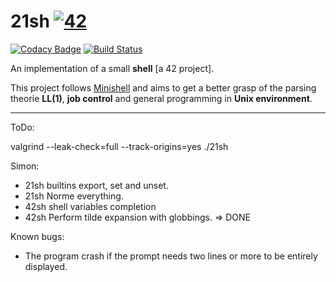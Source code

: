 # 21sh [![42](https://i.imgur.com/9NXfcit.jpg)](i.imgur.com/9NXfcit.jpg)

[![Codacy Badge](https://api.codacy.com/project/badge/Grade/e1478850d3fe4d5e98656784d25de438)](https://www.codacy.com/manual/antoinepaulbarthelemy/21sh?utm_source=github.com&amp;utm_medium=referral&amp;utm_content=Ant0wan/21sh&amp;utm_campaign=Badge_Grade) [![Build Status](https://travis-ci.org/Ant0wan/21sh.svg?branch=master)](https://travis-ci.org/Ant0wan/21sh)


An implementation of a small **shell** [a 42 project].

This project follows [Minishell](https://github.com/Ant0wan/Minishell) and aims to get a better grasp of the parsing theorie **LL(1)**, **job control** and general programming in **Unix environment**.

---

ToDo:

valgrind --leak-check=full --track-origins=yes ./21sh

Simon:
- 21sh builtins export, set and unset.
- 21sh Norme everything.
- 42sh shell variables completion
- 42sh Perform tilde expansion with globbings. => DONE

Known bugs:
- The program crash if the prompt needs two lines or more to be entirely displayed.
